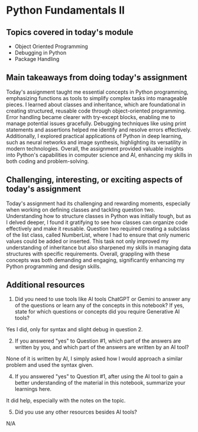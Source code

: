 # Python Fundamentals II

## Topics covered in today's module

* Object Oriented Programming
* Debugging in Python
* Package Handling

## Main takeaways from doing today's assignment

Today's assignment taught me essential concepts in Python programming, emphasizing functions as tools to simplify complex tasks into manageable pieces. I learned about classes and inheritance, which are foundational in creating structured, reusable code through object-oriented programming. Error handling became clearer with try-except blocks, enabling me to manage potential issues gracefully. Debugging techniques like using print statements and assertions helped me identify and resolve errors effectively. Additionally, I explored practical applications of Python in deep learning, such as neural networks and image synthesis, highlighting its versatility in modern technologies. Overall, the assignment provided valuable insights into Python's capabilities in computer science and AI, enhancing my skills in both coding and problem-solving.


## Challenging, interesting, or exciting aspects of today's assignment

Today's assignment had its challenging and rewarding moments, especially when working on defining classes and tackling question two. Understanding how to structure classes in Python was initially tough, but as I delved deeper, I found it gratifying to see how classes can organize code effectively and make it reusable. Question two required creating a subclass of the list class, called NumberList, where I had to ensure that only numeric values could be added or inserted. This task not only improved my understanding of inheritance but also sharpened my skills in managing data structures with specific requirements. Overall, grappling with these concepts was both demanding and engaging, significantly enhancing my Python programming and design skills.

## Additional resources
1. Did you need to use tools like AI tools ChatGPT or Gemini to answer any of the questions or learn any of the concepts in this notebook? If  yes, state for which questions or concepts did you require Generative AI tools? 

Yes I did, only for syntax and slight debug in question 2.

2. If you answered "yes" to Question #1, which part of the answers are written by you, and which part of the answers are written by an AI tool?

None of it is written by AI, I simply asked how I would approach a similar problem and used the syntax given.

4. If you answered "yes" to Question #1, after using the AI tool to gain a better understanding of the material in this notebook, summarize your learnings here.

It did help, especially with the notes on the topic.

5. Did you use any other resources besides AI tools?

N/A
